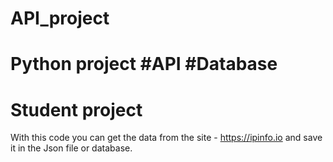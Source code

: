 # API_project
# Python project #API #Database
# Student project

With this code you can get the data from the site - https://ipinfo.io and save it in the Json file or database.
